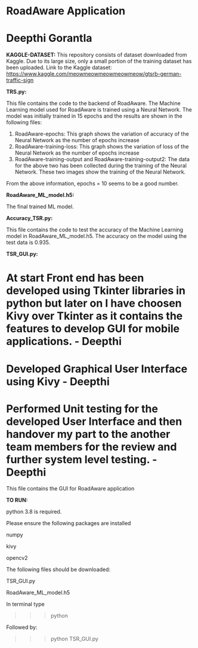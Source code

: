 # RoadAware Application
# Deepthi Gorantla
**KAGGLE-DATASET:**
This repository consists of dataset downloaded from Kaggle. Due to its large size, only a small portion of the training dataset has been uploaded.
Link to the Kaggle dataset: https://www.kaggle.com/meowmeowmeowmeowmeow/gtsrb-german-traffic-sign

**TRS.py:**

This file contains the code to the backend of RoadAware. The Machine Learning model used for RoadAware is trained using a Neural Network. The model was initially trained in 15 epochs and the results are shown in the following files:
  1. RoadAware-epochs: This graph shows the variation of accuracy of the Neural Network as the number of epochs increase
  2. RoadAware-training-loss: This graph shows the variation of loss of the Neural Network as the number of epochs increase
  3. RoadAware-training-output and RoadAware-training-output2: The data for the above two has been collected during the training of the Neural Network. These two images show the training of the Neural Network. 

From the above information, epochs = 10 seems to be a good number.

**RoadAware_ML_model.h5:**

The final trained ML model.

**Accuracy_TSR.py:**

This file contains the code to test the accuracy of the Machine Learning model in RoadAware_ML_model.h5. The accuracy on the model using the test data is 0.935. 

**TSR_GUI.py:**
# At start Front end has been developed using Tkinter libraries in python but later on I have choosen Kivy over Tkinter as it contains the features to develop GUI for mobile applications. - Deepthi
# Developed Graphical User Interface using Kivy -  Deepthi
# Performed Unit testing for the developed User Interface and then handover my part to the another team members for the review and further system level testing. - Deepthi
This file contains the GUI for RoadAware application


**TO RUN:**



python 3.8 is required.

Please ensure the following packages are installed

numpy

kivy

opencv2

The following files should be downloaded:

TSR_GUI.py

RoadAware_ML_model.h5

In terminal type

>>>python

Followed by:

>>>python TSR_GUI.py



